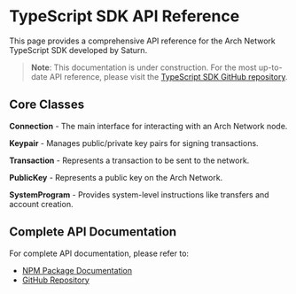 # TypeScript SDK API Reference

This page provides a comprehensive API reference for the Arch Network TypeScript SDK developed by Saturn.

> **Note**: This documentation is under construction. For the most up-to-date API reference, please visit the [TypeScript SDK GitHub repository](https://github.com/saturnbtc/arch-typescript-sdk).

## Core Classes

**Connection** - The main interface for interacting with an Arch Network node.

**Keypair** - Manages public/private key pairs for signing transactions.

**Transaction** - Represents a transaction to be sent to the network.

**PublicKey** - Represents a public key on the Arch Network.

**SystemProgram** - Provides system-level instructions like transfers and account creation.

## Complete API Documentation

For complete API documentation, please refer to:
- [NPM Package Documentation](https://www.npmjs.com/package/@saturnbtcio/arch-sdk)
- [GitHub Repository](https://github.com/saturnbtc/arch-typescript-sdk)